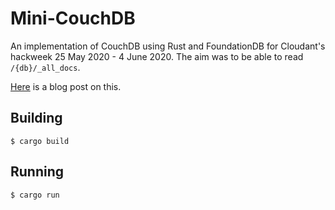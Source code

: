 # Mini-CouchDB

An implementation of CouchDB using Rust and FoundationDB for Cloudant's hackweek 25 May 2020 - 4 June 2020.
The aim was to be able to read `/{db}/_all_docs`.

[Here](https://www.garrensmith.com/blogs/mini-couch-hack-week) is a blog post on this.

## Building

```
$ cargo build
```

## Running

```
$ cargo run
```
